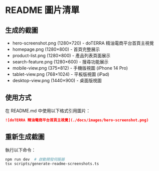# README 圖片清單

## 生成的截圖

- hero-screenshot.png (1280×720) - doTERRA 精油電商平台首頁主視覺
- homepage.png (1280×800) - 首頁完整展示
- product-list.png (1280×800) - 產品列表頁面展示
- search-feature.png (1280×600) - 搜尋功能展示
- mobile-view.png (375×812) - 手機版視圖 (iPhone 14 Pro)
- tablet-view.png (768×1024) - 平板版視圖 (iPad)
- desktop-view.png (1440×900) - 桌面版視圖

## 使用方式

在 README.md 中使用以下格式引用圖片：

```markdown
![doTERRA 精油電商平台首頁主視覺](./docs/images/hero-screenshot.png)
```

## 重新生成截圖

執行以下命令：

```bash
npm run dev  # 啟動開發伺服器
tsx scripts/generate-readme-screenshots.ts
```

